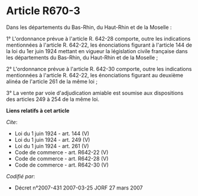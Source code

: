 # Article R670-3

Dans les départements du Bas-Rhin, du Haut-Rhin et de la Moselle : 

1° L'ordonnance prévue à l'article R. 642-28 comporte, outre les indications mentionnées à l'article R. 642-22, les
énonciations figurant à l'article 144 de la loi du 1er juin 1924 mettant en vigueur la législation civile française dans les
départements du Bas-Rhin, du Haut-Rhin et de la Moselle ; 

2° L'ordonnance prévue à l'article R. 642-30 comporte, outre les indications mentionnées à l'article R. 642-22, les
énonciations figurant au deuxième alinéa de l'article 261 de la même loi ; 

3° La vente par voie d'adjudication amiable est soumise aux dispositions des articles 249 à 254 de la même loi.

**Liens relatifs à cet article**

_Cite_:

  - Loi du 1 juin 1924 - art. 144 (V)
  - Loi du 1 juin 1924 - art. 249 (V)
  - Loi du 1 juin 1924 - art. 261 (V)
  - Code de commerce - art. R642-22 (V)
  - Code de commerce - art. R642-28 (V)
  - Code de commerce - art. R642-30 (V)

_Codifié par_:

  - Décret n°2007-431 2007-03-25 JORF 27 mars 2007
